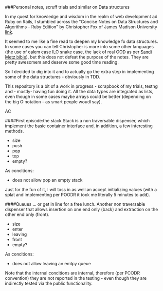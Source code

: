 ###Personal notes, scruff trials and similar on Data structures

In my quest for knowledge and wisdom in the realm of web development ad Ruby on Rails, I stumbled across the "Concise Notes on Data Structures and Algorithms - Ruby Edition" by Christopher Fox of James Madison University [link][website0].

It seemed to me like a fine read to deepen my knowledge fo data structures. In some cases you can tell Christopher is more into some other languages (the use of calem case ILO snake case, the lack of real OOD as per [Sandi Metz bible][website1]), but this does not defeat the purpose of the notes. They are pretty awesomem and deserve some good time reading.

So I decided to dig into it and to actually go the extra step in implementing some of the data structures - obviously in TDD.

This repository is a bit of a work in progress - scrapbook of my trials, testng and - mostly- having fun doing it. All the data types are integrated as lists, even though in some cases maybe arrays could be better (depending on the big O notation - as smart people woudl say).



AC

####First episode:the stack
Stack is a non traversable dispenser, which implement the basic container interface and, in addition, a few interesting methods.

* size
* push
* pop
* top
* empty?

As conditions:

* does not allow pop an empty stack


Just for the fun of it, I will toss in as well an accept initializing values (with a splat and implementing per POODR it took me literally 5 minutes to add).

####Queues
... or get in line for a free lunch. Another non traversable dispenser that allows insertion on one end only (back) and extraction on the other end only (front).

* size
* enter
* leaving
* front
* empty?

As conditions:

* does not allow leaving an emtpy queue

Note that the internal conditions are internal, therefore (per POODR convention) they are not reported in the testing - even though they are indirectly tested via the public functionality.


[website0]: http://w3.cs.jmu.edu/spragunr/CS240/ConciseNotes.pdf
[website1]:http://andreahk5.github.io/blog/2014/03/26/poodr-notes-from-chapter-1/
